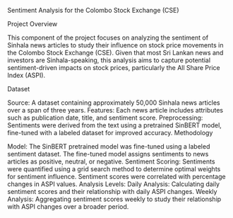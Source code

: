 Sentiment Analysis for the Colombo Stock Exchange (CSE)

Project Overview

This component of the project focuses on analyzing the sentiment of Sinhala news articles to study their influence on stock price movements in the Colombo Stock Exchange (CSE). Given that most Sri Lankan news and investors are Sinhala-speaking, this analysis aims to capture potential sentiment-driven impacts on stock prices, particularly the All Share Price Index (ASPI).

Dataset

Source: A dataset containing approximately 50,000 Sinhala news articles over a span of three years.
Features: Each news article includes attributes such as publication date, title, and sentiment score.
Preprocessing: Sentiments were derived from the text using a pretrained SinBERT model, fine-tuned with a labeled dataset for improved accuracy.
Methodology

Model:
The SinBERT pretrained model was fine-tuned using a labeled sentiment dataset.
The fine-tuned model assigns sentiments to news articles as positive, neutral, or negative.
Sentiment Scoring:
Sentiments were quantified using a grid search method to determine optimal weights for sentiment influence.
Sentiment scores were correlated with percentage changes in ASPI values.
Analysis Levels:
Daily Analysis: Calculating daily sentiment scores and their relationship with daily ASPI changes.
Weekly Analysis: Aggregating sentiment scores weekly to study their relationship with ASPI changes over a broader period.
